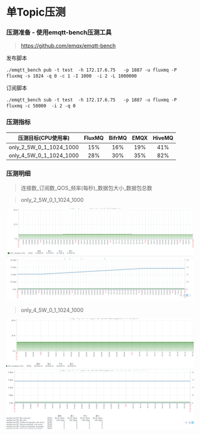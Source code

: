 # 单Topic压测

### 压测准备 - 使用emqtt-bench压测工具
>https://github.com/emqx/emqtt-bench

发布脚本
```
./emqtt_bench pub -t test  -h 172.17.6.75   -p 1887 -u fluxmq -P fluxmq -s 1024 -q 0 -c 1 -I 1000  -i 2 -L 1000000
```

订阅脚本
```
./emqtt_bench sub -t test  -h 172.17.6.75   -p 1887 -u fluxmq -P fluxmq -c 50000  -i 2 -q 0
```

### 压测指标

<div class="table-1">

|      压测目标(CPU使用率)       | FluxMQ | BifrMQ | EMQX | HiveMQ |
|:-----------------------:|:------:|:------:|:----:|:------:|
| only_2_5W_0_1_1024_1000 |  15%   |  16%   | 19%  |  41%   |
| only_4_5W_0_1_1024_1000 |  28%   |  30%   | 35%  |  82%   |

</div>

### 压测明细
>连接数_订阅数_QOS_频率(每秒)_数据包大小_数据包总数

> only_2_5W_0_1_1024_1000

![single_1.png](../../../assets/images/test/single_1.png)
![single_2.png](../../../assets/images/test/single_2.png)

> only_4_5W_0_1_1024_1000

![single_3.png](../../../assets/images/test/single_3.png)
![single_4.png](../../../assets/images/test/single_4.png)
